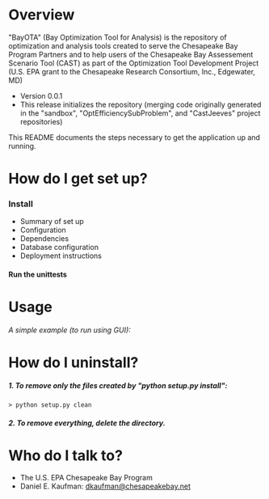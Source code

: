 # Overview

"BayOTA" (Bay Optimization Tool for Analysis)
is the repository of optimization and analysis tools
created to serve the Chesapeake Bay Program Partners
and to help users of the Chesapeake Bay Assessement Scenario Tool (CAST)
as part of the Optimization Tool Development Project
(U.S. EPA grant to the Chesapeake Research Consortium, Inc., Edgewater, MD)

* Version 0.0.1
* This release initializes the repository
    (merging code originally generated in the "sandbox",
     "OptEfficiencySubProblem", and "CastJeeves" project repositories)

This README documents the steps necessary to get the
application up and running.

# How do I get set up?

### Install

* Summary of set up
* Configuration
* Dependencies
* Database configuration
* Deployment instructions

#### Run the unittests

# Usage

###### A simple example (to run using GUI):

# How do I uninstall?

##### 1. To remove only the files created by "python setup.py install":

    > python setup.py clean

##### 2. To remove everything, delete the directory.

# Who do I talk to? ###

* The U.S. EPA Chesapeake Bay Program
* Daniel E. Kaufman: dkaufman@chesapeakebay.net